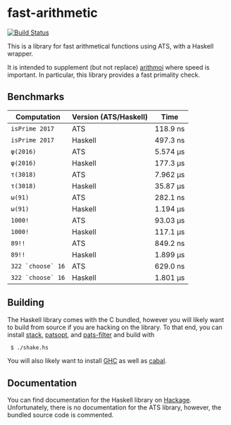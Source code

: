 # fast-arithmetic

[![Build Status](https://travis-ci.org/vmchale/fast-arithmetic.svg?branch=master)](https://travis-ci.org/vmchale/fast-arithmetic)

This is a library for fast arithmetical functions using ATS, with a Haskell
wrapper.

It is intended to supplement (but not replace)
[arithmoi](https://hackage.haskell.org/package/arithmoi) where speed is
important. In particular, this library provides a fast primality check.

## Benchmarks

| Computation | Version (ATS/Haskell) | Time |
| ----------- | --------------------- | ---- |
| `isPrime 2017` | ATS | 118.9 ns |
| `isPrime 2017` | Haskell | 497.3 ns |
| `φ(2016)` | ATS | 5.574 μs |
| `φ(2016)` | Haskell | 177.3 μs |
| `τ(3018)` | ATS | 7.962 μs |
| `τ(3018)` | Haskell | 35.87 μs |
| `ω(91)` | ATS | 282.1 ns |
| `ω(91)` | Haskell | 1.194 μs |
| `1000!` | ATS | 93.03 μs |
| `1000!` | Haskell | 117.1 μs |
| `89!!` | ATS | 849.2 ns |
| `89!!` | Haskell | 1.899 μs |
| ``322 `choose` 16`` | ATS | 629.0 ns |
| ``322 `choose` 16`` | Haskell | 1.801 μs |

## Building

The Haskell library comes with the C bundled, however you will likely want to build from
source if you are hacking on the library. To that end, you can install
[stack](http://haskellstack.org/), [patsopt](http://www.ats-lang.org/Downloads.html), and
[pats-filter](https://github.com/Hibou57/PostiATS-Utilities) and build with

```bash
 $ ./shake.hs
```

You will also likely want to install
[GHC](https://www.haskell.org/ghc/download.html) as well as
[cabal](https://www.haskell.org/cabal/).

## Documentation

You can find documentation for the Haskell library on 
[Hackage](https://hackage.haskell.org/package/fast-arithmetic/).
Unfortunately, there is no documentation for the ATS library, however,
the bundled source code is commented.
